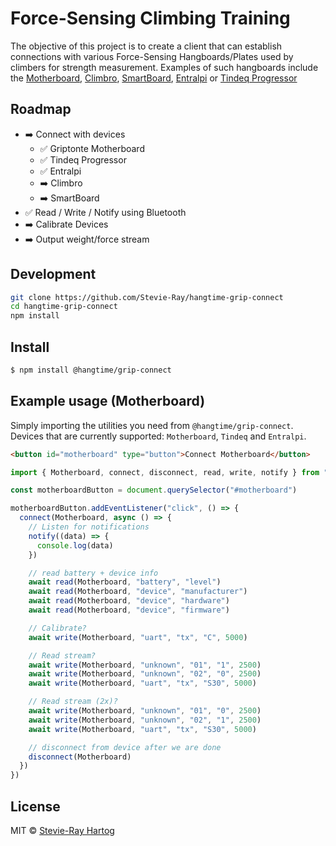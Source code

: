 # Force-Sensing Climbing Training

The objective of this project is to create a client that can establish connections with various Force-Sensing
Hangboards/Plates used by climbers for strength measurement. Examples of such hangboards include the
[Motherboard](https://griptonite.io/shop/motherboard/), [Climbro](https://climbro.com/),
[SmartBoard](https://www.smartboard-climbing.com/), [Entralpi](https://entralpi.com/) or
[Tindeq Progressor](https://tindeq.com/)

## Roadmap

- ➡️ Connect with devices
  - ✅ Griptonte Motherboard
  - ✅ Tindeq Progressor
  - ✅ Entralpi
  - ➡️ Climbro
  - ➡️ SmartBoard
- ✅ Read / Write / Notify using Bluetooth
- ➡️ Calibrate Devices
- ➡️ Output weight/force stream

## Development

```bash
git clone https://github.com/Stevie-Ray/hangtime-grip-connect
cd hangtime-grip-connect
npm install
```

## Install

```sh [npm]
$ npm install @hangtime/grip-connect
```

## Example usage (Motherboard)

Simply importing the utilities you need from `@hangtime/grip-connect`. Devices that are currently supported:
`Motherboard`, `Tindeq` and `Entralpi`.

```html
<button id="motherboard" type="button">Connect Motherboard</button>
```

```js
import { Motherboard, connect, disconnect, read, write, notify } from "@hangtime/grip-connect"

const motherboardButton = document.querySelector("#motherboard")

motherboardButton.addEventListener("click", () => {
  connect(Motherboard, async () => {
    // Listen for notifications
    notify((data) => {
      console.log(data)
    })

    // read battery + device info
    await read(Motherboard, "battery", "level")
    await read(Motherboard, "device", "manufacturer")
    await read(Motherboard, "device", "hardware")
    await read(Motherboard, "device", "firmware")

    // Calibrate?
    await write(Motherboard, "uart", "tx", "C", 5000)

    // Read stream?
    await write(Motherboard, "unknown", "01", "1", 2500)
    await write(Motherboard, "unknown", "02", "0", 2500)
    await write(Motherboard, "uart", "tx", "S30", 5000)

    // Read stream (2x)?
    await write(Motherboard, "unknown", "01", "0", 2500)
    await write(Motherboard, "unknown", "02", "1", 2500)
    await write(Motherboard, "uart", "tx", "S30", 5000)

    // disconnect from device after we are done
    disconnect(Motherboard)
  })
})
```

## License

MIT © [Stevie-Ray Hartog](https://github.com/Stevie-Ray)
